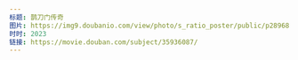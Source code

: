 ```yaml
---
标题: 鹊刀门传奇
图片: https://img9.doubanio.com/view/photo/s_ratio_poster/public/p2896880555.jpg
时时: 2023
链接: https://movie.douban.com/subject/35936087/
---
```

